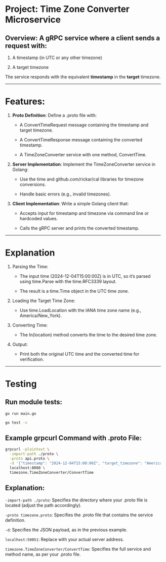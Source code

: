 # Project: Time Zone Converter Microservice

## Overview: A gRPC service where a client sends a request with:

1. A timestamp (in UTC or any other timezone)

2. A target timezone

The service responds with the equivalent **timestamp** in the **target** timezone.

---

# Features:

1. **Proto Definition**: Define a .proto file with:

   - A ConvertTimeRequest message containing the timestamp and target timezone.

   - A ConvertTimeResponse message containing the converted timestamp.

   - A TimeZoneConverter service with one method, ConvertTime.

2. **Server Implementation**: Implement the TimeZoneConverter service in Golang:

   - Use the time and github.com/rickar/cal libraries for timezone conversions.

   - Handle basic errors (e.g., invalid timezones).

3. **Client Implementation**: Write a simple Golang client that:

   - Accepts input for timestamp and timezone via command line or hardcoded values.

   - Calls the gRPC server and prints the converted timestamp.

---

# Explanation

1. Parsing the Time:

   - The input time (2024-12-04T15:00:00Z) is in UTC, so it’s parsed using time.Parse with the time.RFC3339 layout.

   - The result is a time.Time object in the UTC time zone.

2. Loading the Target Time Zone:

   - Use time.LoadLocation with the IANA time zone name (e.g., America/New_York).

3. Converting Time:

   - The In(location) method converts the time to the desired time zone.

4. Output:

   - Print both the original UTC time and the converted time for verification.

---

# Testing

## Run module tests:

```bash
go run main.go
```

```bash
go test -v
```

## Example grpcurl Command with .proto File:

```bash
grpcurl -plaintext \
  -import-path ./proto \
  -proto api.proto \
  -d '{"timestamp": "2024-12-04T15:00:00Z", "target_timezone": "America/New_York"}' \
  localhost:8080 \
  timezone.TimeZoneConverter/ConvertTime
```

## Explanation:

`-import-path ./proto`: Specifies the directory where your .proto file is located (adjust the path accordingly).

`-proto timezone.proto`: Specifies the .proto file that contains the service definition.

`-d`: Specifies the JSON payload, as in the previous example.

`localhost:50051`: Replace with your actual server address.

`timezone.TimeZoneConverter/ConvertTime`: Specifies the full service and method name, as per your .proto file.
